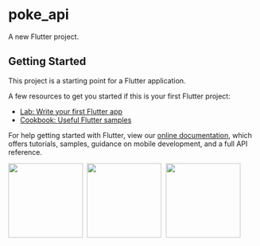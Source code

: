 # poke_api

A new Flutter project.

## Getting Started

This project is a starting point for a Flutter application.

A few resources to get you started if this is your first Flutter project:

- [Lab: Write your first Flutter app](https://flutter.dev/docs/get-started/codelab)
- [Cookbook: Useful Flutter samples](https://flutter.dev/docs/cookbook)

For help getting started with Flutter, view our
[online documentation](https://flutter.dev/docs), which offers tutorials,
samples, guidance on mobile development, and a full API reference.

<kbd>
  <img src="https://res.cloudinary.com/img-cloud-alex/image/upload/v1693778513/apps/lc2eivvnv8e996el4g35.jpg" width="150"/>
  <img src="https://res.cloudinary.com/img-cloud-alex/image/upload/v1693185090/apps/qgbitrlqyezsgp87hfpi.png" width="150"/>
  <img src="https://res.cloudinary.com/img-cloud-alex/image/upload/v1693185090/apps/hy6jtl8yljwr9ia26xej.png" width="150"/>
</kbd>